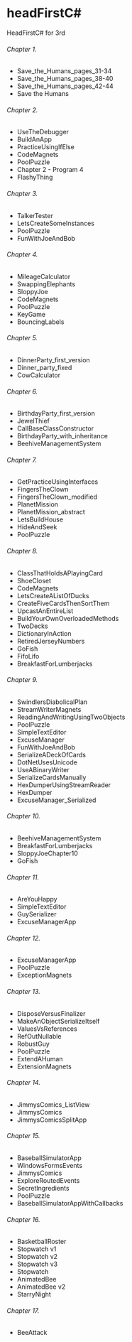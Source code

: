 headFirstC#
===========

HeadFirstC# for 3rd

###### Chapter 1.
- Save_the_Humans_pages_31-34
- Save_the_Humans_pages_38-40
- Save_the_Humans_pages_42-44
- Save the Humans

###### Chapter 2.
- UseTheDebugger
- BuildAnApp
- PracticeUsingIfElse
- CodeMagnets 
- PoolPuzzle 
- Chapter 2 - Program 4
- FlashyThing

###### Chapter 3.
- TalkerTester
- LetsCreateSomeInstances 
- PoolPuzzle
- FunWithJoeAndBob

###### Chapter 4.
- MileageCalculator
- SwappingElephants
- SloppyJoe
- CodeMagnets
- PoolPuzzle
- KeyGame
- BouncingLabels

###### Chapter 5.
- DinnerParty_first_version
- Dinner_party_fixed
- CowCalculator

###### Chapter 6.
- BirthdayParty_first_version
- JewelThief
- CallBaseClassConstructor
- BirthdayParty_with_inheritance
- BeehiveManagementSystem

###### Chapter 7.
- GetPracticeUsingInterfaces
- FingersTheClown
- FingersTheClown_modified
- PlanetMission
- PlanetMission_abstract
- LetsBuildHouse
- HideAndSeek
- PoolPuzzle

###### Chapter 8.
- ClassThatHoldsAPlayingCard
- ShoeCloset
- CodeMagnets
- LetsCreateAListOfDucks
- CreateFiveCardsThenSortThem
- UpcastAnEntireList
- BuildYourOwnOverloadedMethods
- TwoDecks
- DictionaryInAction
- RetiredJerseyNumbers
- GoFish
- FifoLifo
- BreakfastForLumberjacks

###### Chapter 9.
- SwindlersDiabolicalPlan
- StreamWriterMagnets
- ReadingAndWritingUsingTwoObjects
- PoolPuzzle
- SimpleTextEditor
- ExcuseManager
- FunWithJoeAndBob
- SerializeADeckOfCards
- DotNetUsesUnicode
- UseABinaryWriter
- SerializeCardsManually
- HexDumperUsingStreamReader
- HexDumper
- ExcuseManager_Serialized

###### Chapter 10.
- BeehiveManagementSystem
- BreakfastForLumberjacks
- SloppyJoeChapter10
- GoFish

###### Chapter 11.
- AreYouHappy
- SimpleTextEditor
- GuySerializer
- ExcuseManagerApp

###### Chapter 12.
- ExcuseManagerApp
- PoolPuzzle
- ExceptionMagnets

###### Chapter 13.
- DisposeVersusFinalizer
- MakeAnObjectSerializeItself
- ValuesVsReferences
- RefOutNullable
- RobustGuy
- PoolPuzzle
- ExtendAHuman
- ExtensionMagnets

###### Chapter 14.
- JimmysComics_ListView
- JimmysComics
- JimmysComicsSplitApp

###### Chapter 15.
- BaseballSimulatorApp
- WindowsFormsEvents
- JimmysComics
- ExploreRoutedEvents
- SecretIngredients
- PoolPuzzle
- BaseballSimulatorAppWithCallbacks

###### Chapter 16.
- BasketballRoster
- Stopwatch v1
- Stopwatch v2
- Stopwatch v3
- Stopwatch
- AnimatedBee 
- AnimatedBee v2
- StarryNight

###### Chapter 17.
- BeeAttack